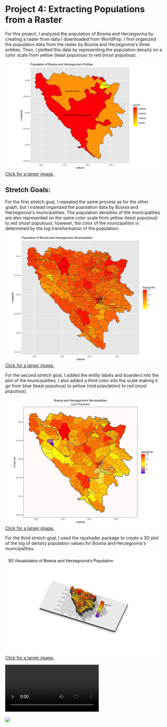# Project 4: Extracting Populations from a Raster

For this project, I analyzed the population of Bosnia and Herzegovina by creating a raster from data I downloaded from WorldPop. I first organized the population data from the raster by Bosnia and Herzegovina's three entities. Then, I plotted this data by representing the population density on a color scale from yellow (least populous) to red (most populous).

![](bihadm1pop19.png)
[Click for a larger image.](bihadm1pop19.png)


## Stretch Goals:

For the first stretch goal, I repeated the same process as for the other graph, but I instead organized the population data by Bosnia and Herzegovina's municipalities. The population densities of the municipalities are also represented on the same color scale from yellow (least populous) to red (most populous), however, the color of the municipalites is determined by the log transformation of the population.

![](bihadm3pop19.png)
[Click for a larger image.](bihadm3pop19.png)


For the second stretch goal, I added the entity labels and boarders into the plot of the municipalities. I also added a third color into the scale making it go from blue (least populous) to yellow (mid population) to red (most populous).

![](bihpop19stretchplot.png)
[Click for a larger image.](bihpop19stretchplot.png)


For the third stretch goal, I used the rayshader package to create a 3D plot of the log of density population values for Bosnia and Herzegovina's municipalities. 

![](bih3d.png)
[Click for a larger image.](bih3d.png)


![](bihpop19.mp4)

![](bihpop19.gif)
